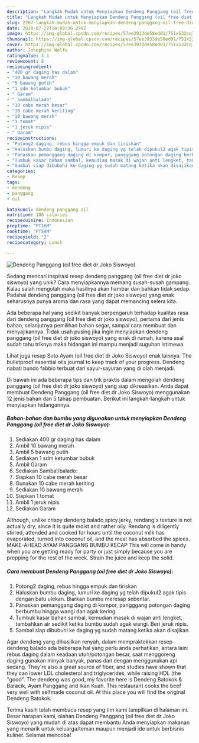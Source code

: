 ```yaml
---
description: "Langkah Mudah untuk Menyiapkan Dendeng Panggang (oil free diet dr Joko Siswoyo) yang Sempurna"
title: "Langkah Mudah untuk Menyiapkan Dendeng Panggang (oil free diet dr Joko Siswoyo) yang Sempurna"
slug: 2207-langkah-mudah-untuk-menyiapkan-dendeng-panggang-oil-free-diet-dr-joko-siswoyo-yang-sempurna
date: 2020-07-22T10:09:36.299Z
image: https://img-global.cpcdn.com/recipes/57ee3933de58ed01/751x532cq70/dendeng-panggang-oil-free-diet-dr-joko-siswoyo-foto-resep-utama.jpg
thumbnail: https://img-global.cpcdn.com/recipes/57ee3933de58ed01/751x532cq70/dendeng-panggang-oil-free-diet-dr-joko-siswoyo-foto-resep-utama.jpg
cover: https://img-global.cpcdn.com/recipes/57ee3933de58ed01/751x532cq70/dendeng-panggang-oil-free-diet-dr-joko-siswoyo-foto-resep-utama.jpg
author: Josephine Wolfe
ratingvalue: 3.1
reviewcount: 8
recipeingredient:
- "400 gr daging has dalam"
- "10 bawang merah"
- "5 bawang putih"
- "1 sdm ketumbar bubuk"
- " Garam"
- " Sambalbalado"
- "10 cabe merah besar"
- "10 cabe merah keriting"
- "10 bawang merah"
- "1 tomat"
- "1 jeruk nipis"
- " Garam"
recipeinstructions:
- "Potong2 daging, rebus hingga empuk dan tiriskan"
- "Haluskan bumbu daging, lumuri ke daging yg telah dipukul2 agak tipis dengan batu ulekan. Biarkan bumbu meresap sebentar."
- "Panaskan pemanggang daging di kompor, pangggang potongan daging berbumbu hingga wangi dan agak kering."
- "Tumbuk kasar bahan sambal, kemudian masak di wajan anti lengket, tambahkan air sedikit ketika bumbu sudah agak wangi. Beri jeruk nipis."
- "Sambal siap dibubuhi ke daging yg sudah matang ketika akan disajikan."
categories:
- Resep
tags:
- dendeng
- panggang
- oil

katakunci: dendeng panggang oil 
nutrition: 186 calories
recipecuisine: Indonesian
preptime: "PT16M"
cooktime: "PT54M"
recipeyield: "2"
recipecategory: Lunch

---
```



![Dendeng Panggang (oil free diet dr Joko Siswoyo)](https://img-global.cpcdn.com/recipes/57ee3933de58ed01/751x532cq70/dendeng-panggang-oil-free-diet-dr-joko-siswoyo-foto-resep-utama.jpg)

Sedang mencari inspirasi resep dendeng panggang (oil free diet dr joko siswoyo) yang unik? Cara menyiapkannya memang susah-susah gampang. Kalau salah mengolah maka hasilnya akan hambar dan bahkan tidak sedap. Padahal dendeng panggang (oil free diet dr joko siswoyo) yang enak seharusnya punya aroma dan rasa yang dapat memancing selera kita.

Ada beberapa hal yang sedikit banyak berpengaruh terhadap kualitas rasa dari dendeng panggang (oil free diet dr joko siswoyo), pertama dari jenis bahan, selanjutnya pemilihan bahan segar, sampai cara membuat dan menyajikannya. Tidak usah pusing jika ingin menyiapkan dendeng panggang (oil free diet dr joko siswoyo) yang enak di rumah, karena asal sudah tahu triknya maka hidangan ini mampu menjadi suguhan istimewa.

Lihat juga resep Soto Ayam (oil free diet dr Joko Siswoyo) enak lainnya. The bulletproof essential oils journal to keep track of your progress. Dendeng nabati bundo fabbio terbuat dari sayur-sayuran yang di olah menjadi.


Di bawah ini ada beberapa tips dan trik praktis dalam mengolah dendeng panggang (oil free diet dr joko siswoyo) yang siap dikreasikan. Anda dapat membuat Dendeng Panggang (oil free diet dr Joko Siswoyo) menggunakan 12 jenis bahan dan 5 tahap pembuatan. Berikut ini langkah-langkah untuk menyiapkan hidangannya.

<!--inarticleads1-->

##### Bahan-bahan dan bumbu yang digunakan untuk menyiapkan Dendeng Panggang (oil free diet dr Joko Siswoyo):

1. Sediakan 400 gr daging has dalam
1. Ambil 10 bawang merah
1. Ambil 5 bawang putih
1. Sediakan 1 sdm ketumbar bubuk
1. Ambil  Garam
1. Sediakan  Sambal/balado:
1. Siapkan 10 cabe merah besar
1. Gunakan 10 cabe merah keriting
1. Sediakan 10 bawang merah
1. Siapkan 1 tomat
1. Ambil 1 jeruk nipis
1. Sediakan  Garam


Although, unlike crispy dendeng balado spicy jerky, rendang&#39;s texture is not actually dry, since it is quite moist and rather oily. Rendang is diligently stirred, attended and cooked for hours until the coconut milk has evaporated, turned into coconut oil, and the meat has absorbed the spices. MAKE-AHEAD AYAM PANGGANG BUMBU KECAP This will come in handy when you are getting ready for party or just simply because you are prepping for the rest of the week. Strain the juice and keep the solid. 

<!--inarticleads2-->

##### Cara membuat Dendeng Panggang (oil free diet dr Joko Siswoyo):

1. Potong2 daging, rebus hingga empuk dan tiriskan
1. Haluskan bumbu daging, lumuri ke daging yg telah dipukul2 agak tipis dengan batu ulekan. Biarkan bumbu meresap sebentar.
1. Panaskan pemanggang daging di kompor, pangggang potongan daging berbumbu hingga wangi dan agak kering.
1. Tumbuk kasar bahan sambal, kemudian masak di wajan anti lengket, tambahkan air sedikit ketika bumbu sudah agak wangi. Beri jeruk nipis.
1. Sambal siap dibubuhi ke daging yg sudah matang ketika akan disajikan.


Agar dendeng yang dihasilkan renyah, dalam mempraktekkan resep dendeng balado ada beberapa hal yang perlu anda perhatikan, antara lain: rebus daging dalam keadaan utuh/potongan besar, saat menggoreng daging gunakan minyak banyak, panas dan dengan menggunakan api sedang. They&#39;re also a great source of fiber, and studies have shown that they can lower LDL cholesterol and triglycerides, while raising HDL (the &#34;good&#34;. The dendeng was good, my favorite here is Dendeng Batokok &amp; Baracik, Ayam Panggang and Ikan Kuah. This restaurant cooks the beef very well with selfmade coconut oil. At this place you will find the original Dendeng Batokok. 

Terima kasih telah membaca resep yang tim kami tampilkan di halaman ini. Besar harapan kami, olahan Dendeng Panggang (oil free diet dr Joko Siswoyo) yang mudah di atas dapat membantu Anda menyiapkan makanan yang menarik untuk keluarga/teman maupun menjadi ide untuk berbisnis kuliner. Selamat mencoba!
